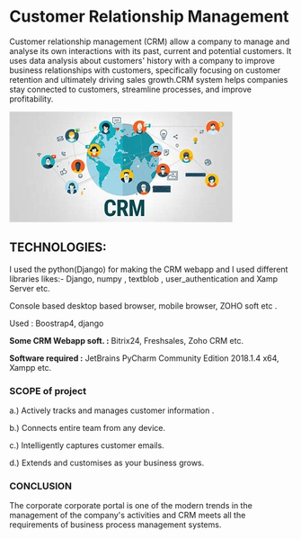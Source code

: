 # Customer Relationship Management
Customer relationship management (CRM) allow a company to manage and analyse its own interactions with its past, current and potential customers. It uses data analysis about customers' history with a company to improve business relationships with customers, specifically focusing on customer retention and ultimately driving sales growth.CRM system helps companies stay connected to customers, streamline processes, and improve profitability.

![](https://github.com/acemourya/CRM/blob/master/OIP.jpg)

## TECHNOLOGIES:
I used the python(Django)  for making the CRM webapp and  I used  different libraries likes:-
Django,  numpy , textblob , user_authentication and Xamp Server etc.
   
Console based desktop based browser, mobile browser, ZOHO soft etc .

 Used : Boostrap4, django
 
**Some CRM Webapp soft. :** Bitrix24, Freshsales, Zoho CRM etc.
 
**Software required :**  JetBrains PyCharm Community Edition 2018.1.4 x64, Xampp etc.

### SCOPE of project

   a.) Actively tracks and manages customer information .
   
   b.) Connects entire team from any device.
   
   c.) Intelligently captures customer emails.
   
   d.) Extends and customises as your business grows. 
   
### CONCLUSION

The corporate corporate portal is one of the modern trends in the management of the company's activities and CRM meets all the requirements of business process management systems.


